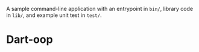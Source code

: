 A sample command-line application with an entrypoint in `bin/`, library code
in `lib/`, and example unit test in `test/`.
# Dart-oop
